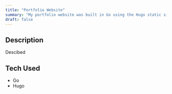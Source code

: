 ```yaml
---
title: "Portfolio Website"
summary: "My portfolio website was built in Go using the Hugo static site generator."
draft: false
---
```

## Description
Descibed
## Tech Used
* Go 
* Hugo

